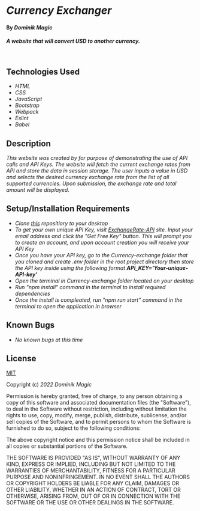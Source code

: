 # _Currency Exchanger_

#### By _**Dominik Magic**_

#### _A website that will convert USD to another currency._<p>&nbsp;</p>  

## Technologies Used

* _HTML_
* _CSS_
* _JavaScript_
* _Bootstrap_
* _Webpack_
* _Eslint_
* _Babel_

## Description

_This website was created by for purpose of demonstrating the use of API calls and API Keys. The website will fetch the current exchange rates from API and store the data in session storage. The user inputs a value in USD and selects the desired currency exchange rate from the list of all supported currencies. Upon submission, the exchange rate and total amount will be displayed._

## Setup/Installation Requirements

* _Clone [this](https://github.com/dmagic1304/Currency-Exchanger) repositiory to your desktop_
* _To get your own unique API Key, visit [ExchangeRate-API](https://www.exchangerate-api.com/) site. Input your email address and click the "Get Free Key" button. This will prompt you to create an account, and upon account creation you will receive your API Key_
* _Once you have your API key, go to the Currency-exchange folder that you cloned and create .env folder in the root project directory then store the API key inside using the following format **API_KEY='Your-unique-API-key'**_
* _Open the terminal in Currency-exchange folder located on your desktop_
* _Run "npm install" command in the terminal to install required dependencies_
* _Once the install is compleated, run "npm run start" command in the terminal to open the application in browser_



## Known Bugs

* _No known bugs at this time_

## License

[MIT](https://choosealicense.com/licenses/mit/)

Copyright (c) _2022_ _Dominik Magic_

Permission is hereby granted, free of charge, to any person obtaining a copy
of this software and associated documentation files (the "Software"), to deal
in the Software without restriction, including without limitation the rights
to use, copy, modify, merge, publish, distribute, sublicense, and/or sell
copies of the Software, and to permit persons to whom the Software is
furnished to do so, subject to the following conditions:

The above copyright notice and this permission notice shall be included in all
copies or substantial portions of the Software.

THE SOFTWARE IS PROVIDED "AS IS", WITHOUT WARRANTY OF ANY KIND, EXPRESS OR
IMPLIED, INCLUDING BUT NOT LIMITED TO THE WARRANTIES OF MERCHANTABILITY,
FITNESS FOR A PARTICULAR PURPOSE AND NONINFRINGEMENT. IN NO EVENT SHALL THE
AUTHORS OR COPYRIGHT HOLDERS BE LIABLE FOR ANY CLAIM, DAMAGES OR OTHER
LIABILITY, WHETHER IN AN ACTION OF CONTRACT, TORT OR OTHERWISE, ARISING FROM,
OUT OF OR IN CONNECTION WITH THE SOFTWARE OR THE USE OR OTHER DEALINGS IN THE
SOFTWARE.